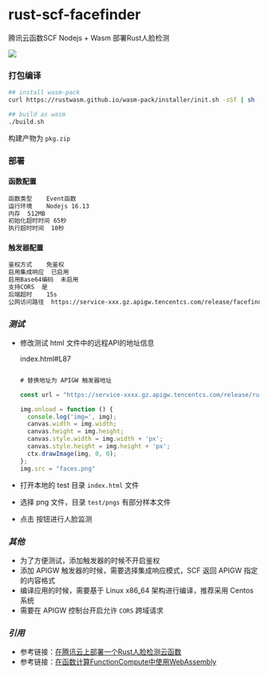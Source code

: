 # rust-scf-facefinder
腾讯云函数SCF Nodejs + Wasm 部署Rust人脸检测

![](https://user-images.githubusercontent.com/251222/174422986-2cb455ad-1d69-4c87-b8c9-8b48a9bcc7b5.png)


### 打包编译



```bash
## install wasm-pack
curl https://rustwasm.github.io/wasm-pack/installer/init.sh -sSf | sh

## build as wasm
./build.sh

```

构建产物为 `pkg.zip`

### 部署

#### 函数配置

```bash
函数类型	Event函数
运行环境	Nodejs 16.13
内存	512MB
初始化超时时间	65秒
执行超时时间	10秒

```

#### 触发器配置

```bash
鉴权方式	免鉴权
启用集成响应	已启用
启用Base64编码	未启用
支持CORS	是
后端超时	15s
公网访问路径  https://service-xxx.gz.apigw.tencentcs.com/release/facefinder_wasm_demo
```

### *测试*

- 修改测试 html 文件中的远程API的地址信息

  index.html#L87

    ```js

    # 替换地址为 APIGW 触发器地址

    const url = "https://service-xxxx.gz.apigw.tencentcs.com/release/rust-facedector-demo";

    img.onload = function () {
      console.log('img=', img);
      canvas.width = img.width;
      canvas.height = img.height;
      canvas.style.width = img.width + 'px';
      canvas.style.height = img.height + 'px';
      ctx.drawImage(img, 0, 0);
    };
    img.src = "faces.png"

    ```
- 打开本地的 test 目录 `index.html` 文件
- 选择 png 文件，目录 `test/pngs` 有部分样本文件
- 点击 按钮进行人脸监测

### *其他*

- 为了方便测试，添加触发器的时候不开启鉴权
- 添加 APIGW 触发器的时候，需要选择集成响应模式，SCF 返回 APIGW 指定的内容格式
- 编译应用的时候，需要基于 Linux x86_64 架构进行编译，推荐采用 Centos 系统
- 需要在 APIGW 控制台开启允许 `CORS` 跨域请求


### *引用*

- 参考链接：[在腾讯云上部署一个Rust人脸检测云函数](https://zhuanlan.zhihu.com/p/476715251)
- 参考链接：[在函数计算FunctionCompute中使用WebAssembly](https://developer.aliyun.com/article/713613)

